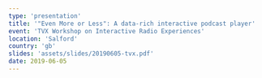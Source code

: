 ```yaml
---
type: 'presentation'
title: '"Even More or Less": A data-rich interactive podcast player'
event: 'TVX Workshop on Interactive Radio Experiences'
location: 'Salford'
country: 'gb'
slides: 'assets/slides/20190605-tvx.pdf'
date: 2019-06-05
---
```

